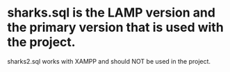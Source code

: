 sharks.sql is the LAMP version and the primary version that is used with the project.
===

sharks2.sql works with XAMPP and should NOT be used in the project.
